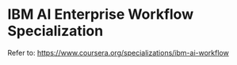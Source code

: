 # IBM AI Enterprise Workflow Specialization 
Refer to: https://www.coursera.org/specializations/ibm-ai-workflow
